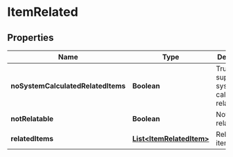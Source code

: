 
# ItemRelated

## Properties
Name | Type | Description | Notes
------------ | ------------- | ------------- | -------------
**noSystemCalculatedRelatedItems** | **Boolean** | True to suppress system calculated relationships |  [optional]
**notRelatable** | **Boolean** | Not relatable |  [optional]
**relatedItems** | [**List&lt;ItemRelatedItem&gt;**](ItemRelatedItem.md) | Related items |  [optional]



